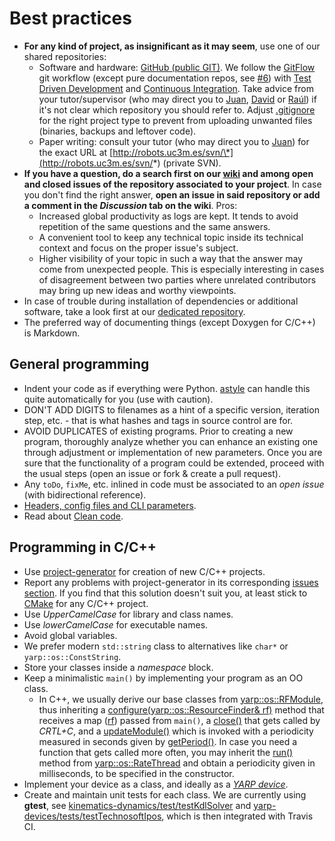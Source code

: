 # Best practices

* **For any kind of project, as insignificant as it may seem**, use one of our shared repositories:
  * Software and hardware: [GitHub \(public GIT\)](https://github.com/roboticslab-uc3m). We follow the [GitFlow](https://www.atlassian.com/git/tutorials/comparing-workflows/gitflow-workflow/) git workflow \(except pure documentation repos, see [\#6](https://github.com/roboticslab-uc3m/best-practices/issues/6)\) with [Test Driven Development](https://en.wikipedia.org/wiki/Test-driven_development) and [Continuous Integration](https://en.wikipedia.org/wiki/Continuous_integration). Take advice from your tutor/supervisor \(who may direct you to [Juan](https://github.com/jgvictores), [David](https://github.com/David-Estevez) or [Raúl](https://github.com/rsantos88)\) if it's not clear which repository you should refer to. Adjust [.gitignore](https://git-scm.com/docs/gitignore) for the right project type to prevent from uploading unwanted files \(binaries, backups and leftover code\).
  * Paper writing: consult your tutor \(who may direct you to [Juan](https://github.com/jgvictores)\) for the exact URL at [http://robots.uc3m.es/svn/\*](http://robots.uc3m.es/svn/*) \(private SVN\).
* **If you have a question, do a search first on our **[**wiki**](http://robots.uc3m.es/)** and among open and closed issues of the repository associated to your project**. In case you don't find the right answer, **open an issue in said repository or add a comment in the **_**Discussion**_** tab on the wiki**. Pros:
  * Increased global productivity as logs are kept. It tends to avoid repetition of the same questions and the same answers.
  * A convenient tool to keep any technical topic inside its technical context and focus on the proper issue's subject.
  * Higher visibility of your topic in such a way that the answer may come from unexpected people. This is especially interesting in cases of disagreement between two parties where unrelated contributors may bring up new ideas and worthy viewpoints.
* In case of trouble during installation of dependencies or additional software, take a look first at our [dedicated repository](https://www.gitbook.com/book/roboticslab-uc3m/installation-guides/details).
* The preferred way of documenting things \(except Doxygen for C/C++\) is Markdown.

## General programming

* Indent your code as if everything were Python. [astyle](http://astyle.sourceforge.net/) can handle this quite automatically for you \(use with caution\).
* DON'T ADD DIGITS to filenames as a hint of a specific version, iteration step, etc. - that is what hashes and tags in source control are for.
* AVOID DUPLICATES of existing programs. Prior to creating a new program, thoroughly analyze whether you can enhance an existing one through adjustment or implementation of new parameters. Once you are sure that the functionality of a program could be extended, proceed with the usual steps \(open an issue or fork & create a pull request\).
* Any `toDo`, `fixMe`, etc. inlined in code must be associated to an _open issue_ \(with bidirectional reference\).
* [Headers, config files and CLI parameters](http://robots.uc3m.es/dox-asibot-main/post_install.html#post_install_changing_parameters).
* Read about [Clean code](https://www.google.es/search?q=cleancode).

## Programming in C/C++

* Use [project-generator](https://github.com/roboticslab-uc3m/project-generator) for creation of new C/C++ projects.
* Report any problems with project-generator in its corresponding [issues section](https://github.com/roboticslab-uc3m/project-generator/issues). If you find that this solution doesn't suit you, at least stick to [CMake](http://asrob.uc3m.es/index.php/Tutorial_CMake) for any C/C++ project.
* Use _UpperCamelCase_ for library and class names.
* Use _lowerCamelCase_ for executable names.
* Avoid global variables.
* We prefer modern `std::string` class to alternatives like `char*` or `yarp::os::ConstString`.
* Store your classes inside a _namespace_ block.
* Keep a minimalistic `main()` by implementing your program as an OO class.
  * In C++, we usually derive our base classes from [yarp::os::RFModule](http://www.yarp.it/classyarp_1_1os_1_1RFModule.html), thus inheriting a [configure\(yarp::os::ResourceFinder& rf\)](http://www.yarp.it/classyarp_1_1os_1_1RFModule.html#a6c3880961b00b0a7eb527d62214169b7) method that receives a map \([rf](http://www.yarp.it/classyarp_1_1os_1_1ResourceFinder.html)\) passed from `main()`, a [close\(\)](http://www.yarp.it/classyarp_1_1os_1_1RFModule.html#a58ce26fc6fdcb6eb4af8e8dc678e095e) that gets called by _CRTL+C_, and a [updateModule\(\)](http://www.yarp.it/classyarp_1_1os_1_1RFModule.html#a37ee5baa17ce243458a1dff209e878b7) which is invoked with a periodicity measured in seconds given by [getPeriod\(\)](http://www.yarp.it/classyarp_1_1os_1_1RFModule.html#ace2fdadde1a2690f274079fabd6420d2). In case you need a function that gets called more often, you may inherit the [run\(\)](http://www.yarp.it/classyarp_1_1os_1_1RateThread.html#ac3c97e766733b41a45c799aa0c05598f) method from [yarp::os::RateThread](http://www.yarp.it/classyarp_1_1os_1_1RateThread.html) and obtain a periodicity given in milliseconds, to be specified in the constructor.
* Implement your device as a class, and ideally as a [_YARP device_](http://asrob.uc3m.es/index.php/Tutorial_yarp_devices).
* Create and maintain unit tests for each class. We are currently using **gtest**, see [kinematics-dynamics/test/testKdlSolver](https://github.com/roboticslab-uc3m/kinematics-dynamics/tree/develop/test/testKdlSolver.cpp) and [yarp-devices/tests/testTechnosoftIpos](https://github.com/roboticslab-uc3m/yarp-devices/tree/develop/tests/testTechnosoftIpos/testTechnosoftIpos.cpp), which is then integrated with Travis CI.




